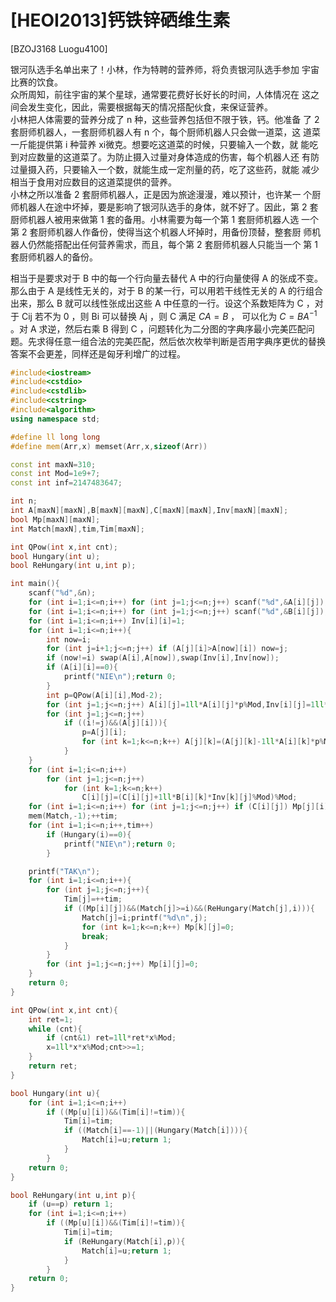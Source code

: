 # [HEOI2013]钙铁锌硒维生素
[BZOJ3168 Luogu4100]

银河队选手名单出来了！小林，作为特聘的营养师，将负责银河队选手参加 宇宙比赛的饮食。  
众所周知，前往宇宙的某个星球，通常要花费好长好长的时间，人体情况在 这之间会发生变化，因此，需要根据每天的情况搭配伙食，来保证营养。  
小林把人体需要的营养分成了 n 种，这些营养包括但不限于铁，钙。他准备 了 2 套厨师机器人，一套厨师机器人有 n 个，每个厨师机器人只会做一道菜，这 道菜一斤能提供第 i 种营养 xi微克。想要吃这道菜的时候，只要输入一个数，就 能吃到对应数量的这道菜了。为防止摄入过量对身体造成的伤害，每个机器人还 有防过量摄入药，只要输入一个数，就能生成一定剂量的药，吃了这些药，就能 减少相当于食用对应数目的这道菜提供的营养。  
小林之所以准备 2 套厨师机器人，正是因为旅途漫漫，难以预计，也许某一 个厨师机器人在途中坏掉，要是影响了银河队选手的身体，就不好了。因此，第 2 套厨师机器人被用来做第 1 套的备用。小林需要为每一个第 1 套厨师机器人选 一个第 2 套厨师机器人作备份，使得当这个机器人坏掉时，用备份顶替，整套厨 师机器人仍然能搭配出任何营养需求，而且，每个第 2 套厨师机器人只能当一个 第 1 套厨师机器人的备份。

相当于是要求对于 B 中的每一个行向量去替代 A 中的行向量使得 A 的张成不变。那么由于 A 是线性无关的，对于 B 的某一行，可以用若干线性无关的 A 的行组合出来，那么 B 就可以线性张成出这些 A 中任意的一行。设这个系数矩阵为 C ，对于 Cij 若不为 0 ，则 Bi 可以替换 Aj ，则 C 满足 $CA=B$ ， 可以化为 $C=BA^{-1}$ 。对 A 求逆，然后右乘 B 得到 C ，问题转化为二分图的字典序最小完美匹配问题。先求得任意一组合法的完美匹配，然后依次枚举判断是否用字典序更优的替换答案不会更差，同样还是匈牙利增广的过程。

```cpp
#include<iostream>
#include<cstdio>
#include<cstdlib>
#include<cstring>
#include<algorithm>
using namespace std;

#define ll long long
#define mem(Arr,x) memset(Arr,x,sizeof(Arr))

const int maxN=310;
const int Mod=1e9+7;
const int inf=2147483647;

int n;
int A[maxN][maxN],B[maxN][maxN],C[maxN][maxN],Inv[maxN][maxN];
bool Mp[maxN][maxN];
int Match[maxN],tim,Tim[maxN];

int QPow(int x,int cnt);
bool Hungary(int u);
bool ReHungary(int u,int p);

int main(){
	scanf("%d",&n);
	for (int i=1;i<=n;i++) for (int j=1;j<=n;j++) scanf("%d",&A[i][j]);
	for (int i=1;i<=n;i++) for (int j=1;j<=n;j++) scanf("%d",&B[i][j]);
	for (int i=1;i<=n;i++) Inv[i][i]=1;
	for (int i=1;i<=n;i++){
		int now=i;
		for (int j=i+1;j<=n;j++) if (A[j][i]>A[now][i]) now=j;
		if (now!=i) swap(A[i],A[now]),swap(Inv[i],Inv[now]);
		if (A[i][i]==0){
			printf("NIE\n");return 0;
		}
		int p=QPow(A[i][i],Mod-2);
		for (int j=1;j<=n;j++) A[i][j]=1ll*A[i][j]*p%Mod,Inv[i][j]=1ll*Inv[i][j]*p%Mod;
		for (int j=1;j<=n;j++)
			if ((i!=j)&&(A[j][i])){
				p=A[j][i];
				for (int k=1;k<=n;k++) A[j][k]=(A[j][k]-1ll*A[i][k]*p%Mod+Mod)%Mod,Inv[j][k]=(Inv[j][k]-1ll*Inv[i][k]*p%Mod+Mod)%Mod;
			}
	}
	for (int i=1;i<=n;i++)
		for (int j=1;j<=n;j++)
			for (int k=1;k<=n;k++)
				C[i][j]=(C[i][j]+1ll*B[i][k]*Inv[k][j]%Mod)%Mod;
	for (int i=1;i<=n;i++) for (int j=1;j<=n;j++) if (C[i][j]) Mp[j][i]=1;
	mem(Match,-1);++tim;
	for (int i=1;i<=n;i++,tim++)
		if (Hungary(i)==0){
			printf("NIE\n");return 0;
		}

	printf("TAK\n");
	for (int i=1;i<=n;i++){
		for (int j=1;j<=n;j++){
			Tim[j]=++tim;
			if ((Mp[i][j])&&(Match[j]>=i)&&(ReHungary(Match[j],i))){
				Match[j]=i;printf("%d\n",j);
				for (int k=1;k<=n;k++) Mp[k][j]=0;
				break;
			}
		}
		for (int j=1;j<=n;j++) Mp[i][j]=0;
	}
	return 0;
}

int QPow(int x,int cnt){
	int ret=1;
	while (cnt){
		if (cnt&1) ret=1ll*ret*x%Mod;
		x=1ll*x*x%Mod;cnt>>=1;
	}
	return ret;
}

bool Hungary(int u){
	for (int i=1;i<=n;i++)
		if ((Mp[u][i])&&(Tim[i]!=tim)){
			Tim[i]=tim;
			if ((Match[i]==-1)||(Hungary(Match[i]))){
				Match[i]=u;return 1;
			}
		}
	return 0;
}

bool ReHungary(int u,int p){
	if (u==p) return 1;
	for (int i=1;i<=n;i++)
		if ((Mp[u][i])&&(Tim[i]!=tim)){
			Tim[i]=tim;
			if (ReHungary(Match[i],p)){
				Match[i]=u;return 1;
			}
		}
	return 0;
}
```